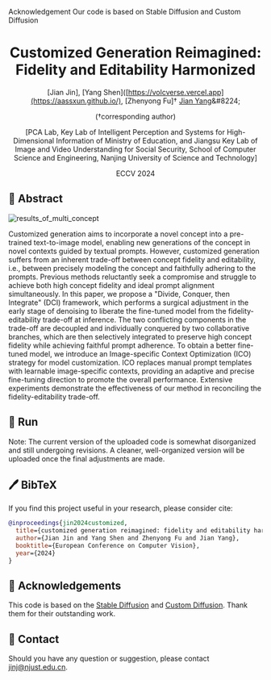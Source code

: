 
Acknowledgement
Our code is based on Stable Diffusion and Custom Diffusion


<div align="center">

<h1>Customized Generation Reimagined: Fidelity and Editability Harmonized</h1>


[Jian Jin], [Yang Shen]([https://volcverse.vercel.app](https://aassxun.github.io/), [Zhenyong Fu]&#8224; [Jian Yang]([https://zhenyangcs.github.io/](https://scholar.google.com.hk/citations?hl=zh-CN&user=6CIDtZQAAAAJ))&#8224; 

(&#8224;corresponding author)

[PCA Lab, Key Lab of Intelligent Perception and Systems for High-Dimensional Information of Ministry of Education, and Jiangsu Key Lab of Image and Video Understanding for Social Security, School of Computer Science and Engineering, Nanjing University of Science and Technology]

ECCV 2024

</div>

## 📖 Abstract
![results_of_multi_concept](figures/method_overview.png)
<p>
  Customized generation aims to incorporate a novel concept into a pre-trained text-to-image model, enabling new generations of the concept in novel contexts guided by textual prompts.
However, customized generation suffers from an inherent trade-off between concept fidelity and editability, i.e., between precisely modeling the concept and faithfully adhering to the prompts.
Previous methods reluctantly seek a compromise and struggle to achieve both high concept fidelity and ideal prompt alignment simultaneously.
In this paper, we propose a "Divide, Conquer, then Integrate" (DCI) framework, which performs a surgical adjustment in the early stage of denoising to liberate the fine-tuned model from the fidelity-editability trade-off at inference.
The two conflicting components in the trade-off are decoupled and individually conquered by two collaborative branches, which are then selectively integrated to preserve high concept fidelity while achieving faithful prompt adherence.
To obtain a better fine-tuned model, we introduce an Image-specific Context Optimization (ICO) strategy for model customization.
ICO replaces manual prompt templates with learnable image-specific contexts, providing an adaptive and precise fine-tuning direction to promote the overall performance.
Extensive experiments demonstrate the effectiveness of our method in reconciling the fidelity-editability trade-off.
</p>

## 🚀 Run
Note: The current version of the uploaded code is somewhat disorganized and still undergoing revisions. A cleaner, well-organized version will be uploaded once the final adjustments are made.

## 🖊️ BibTeX
If you find this project useful in your research, please consider cite:

```bibtex
@inproceedings{jin2024customized,
  title={customized generation reimagined: fidelity and editability harmonized}, 
  author={Jian Jin and Yang Shen and Zhenyong Fu and Jian Yang},
  booktitle={European Conference on Computer Vision},
  year={2024}
}
```

## 🙏 Acknowledgements
This code is based on the [Stable Diffusion](https://github.com/CompVis/stable-diffusion) and [Custom Diffusion](https://github.com/adobe-research/custom-diffusion). Thank them for their outstanding work.

## 📧 Contact
Should you have any question or suggestion, please contact <jinj@njust.edu.cn>.



